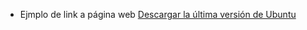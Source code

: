 
- Ejmplo de link a página web
[Descargar la última versión de Ubuntu](https://ubuntu.com/download/desktop)

